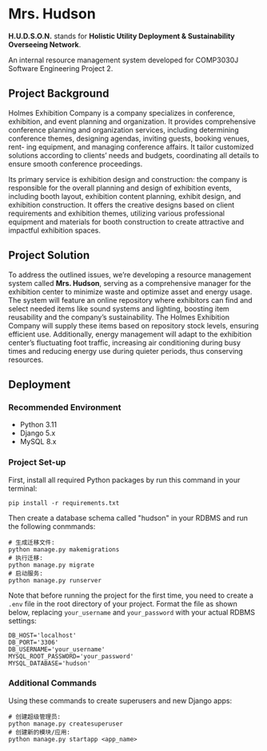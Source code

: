 # Mrs. Hudson

**H.U.D.S.O.N.** stands for **Holistic Utility Deployment & Sustainability Overseeing Network**.

An internal resource management system developed for COMP3030J Software Engineering Project 2.

## Project Background

Holmes Exhibition Company is a company specializes in conference, exhibition, and event planning and organization. It provides comprehensive conference planning and organization services, including determining conference themes, designing agendas, inviting guests, booking venues, rent- ing equipment, and managing conference affairs. It tailor customized solutions according to clients’ needs and budgets, coordinating all details to ensure smooth conference proceedings.

Its primary service is exhibition design and construction: the company is responsible for the overall planning and design of exhibition events, including booth layout, exhibition content planning, exhibit design, and exhibition construction. It offers the creative designs based on client requirements and exhibition themes, utilizing various professional equipment and materials for booth construction to create attractive and impactful exhibition spaces.

## Project Solution

To address the outlined issues, we’re developing a resource management system called **Mrs. Hudson**, serving as a comprehensive manager for the exhibition center to minimize waste and optimize asset and energy usage. The system will feature an online repository where exhibitors can find and select needed items like sound systems and lighting, boosting item reusability and the company’s sustainability. The Holmes Exhibition Company will supply these items based on repository stock levels, ensuring efficient use. Additionally, energy management will adapt to the exhibition center’s fluctuating foot traffic, increasing air conditioning during busy times and reducing energy use during quieter periods, thus conserving resources.

## Deployment

### Recommended Environment

+ Python 3.11
+ Django 5.x
+ MySQL 8.x

### Project Set-up

First, install all required Python packages by run this command in your terminal:

```shell
pip install -r requirements.txt
```

Then create a database schema called "hudson" in your RDBMS and run the following conmmands:

``` shell
# 生成迁移文件:
python manage.py makemigrations
# 执行迁移:
python manage.py migrate
# 启动服务:
python manage.py runserver
```

Note that before running the project for the first time, you need to create a `.env` file in the root directory of your project. Format the file as shown below, replacing `your_username` and `your_password` with your actual RDBMS settings:

```text
DB_HOST='localhost'
DB_PORT='3306'
DB_USERNAME='your_username'
MYSQL_ROOT_PASSWORD='your_password'
MYSQL_DATABASE='hudson'
```

### Additional Commands
Using these commands to create superusers and new Django apps:
``` shell
# 创建超级管理员:
python manage.py createsuperuser
# 创建新的模块/应用:
python manage.py startapp <app_name>
```
